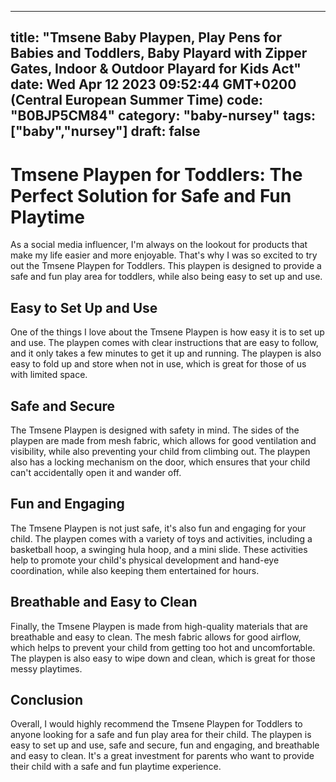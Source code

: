 
---
title: "Tmsene Baby Playpen, Play Pens for Babies and Toddlers, Baby Playard with Zipper Gates, Indoor & Outdoor Playard for Kids Act" 
date: Wed Apr 12 2023 09:52:44 GMT+0200 (Central European Summer Time)
code: "B0BJP5CM84"
category: "baby-nursey"
tags: ["baby","nursey"] 
draft: false
---
    
# Tmsene Playpen for Toddlers: The Perfect Solution for Safe and Fun Playtime

As a social media influencer, I'm always on the lookout for products that make my life easier and more enjoyable. That's why I was so excited to try out the Tmsene Playpen for Toddlers. This playpen is designed to provide a safe and fun play area for toddlers, while also being easy to set up and use.

## Easy to Set Up and Use

One of the things I love about the Tmsene Playpen is how easy it is to set up and use. The playpen comes with clear instructions that are easy to follow, and it only takes a few minutes to get it up and running. The playpen is also easy to fold up and store when not in use, which is great for those of us with limited space.

## Safe and Secure

The Tmsene Playpen is designed with safety in mind. The sides of the playpen are made from mesh fabric, which allows for good ventilation and visibility, while also preventing your child from climbing out. The playpen also has a locking mechanism on the door, which ensures that your child can't accidentally open it and wander off.

## Fun and Engaging

The Tmsene Playpen is not just safe, it's also fun and engaging for your child. The playpen comes with a variety of toys and activities, including a basketball hoop, a swinging hula hoop, and a mini slide. These activities help to promote your child's physical development and hand-eye coordination, while also keeping them entertained for hours.

## Breathable and Easy to Clean

Finally, the Tmsene Playpen is made from high-quality materials that are breathable and easy to clean. The mesh fabric allows for good airflow, which helps to prevent your child from getting too hot and uncomfortable. The playpen is also easy to wipe down and clean, which is great for those messy playtimes.

## Conclusion

Overall, I would highly recommend the Tmsene Playpen for Toddlers to anyone looking for a safe and fun play area for their child. The playpen is easy to set up and use, safe and secure, fun and engaging, and breathable and easy to clean. It's a great investment for parents who want to provide their child with a safe and fun playtime experience.